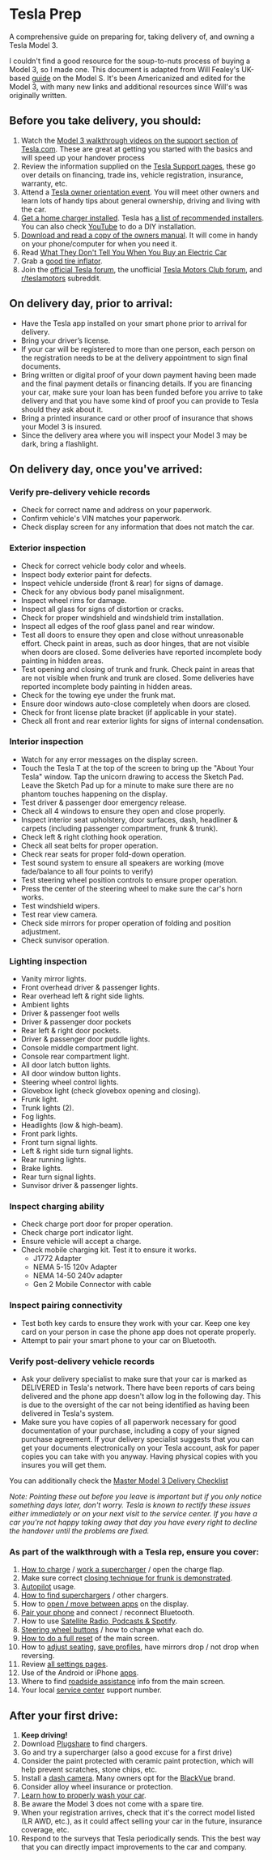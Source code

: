# Tesla Prep

A comprehensive guide on preparing for, taking delivery of, and owning a Tesla Model 3.

I couldn't find a good resource for the soup-to-nuts process of buying a Model 3, so I made one. This document is adapted from Will Fealey's UK-based [guide](https://fealey.co.uk/tesla/things-to-check-when-you-pick-up-your-tesla/577) on the Model S. It's been Americanized and edited for the Model 3, with many new links and additional resources since Will's was originally written.

## Before you take delivery, you should:
1.  Watch the [Model 3 walkthrough videos on the support section of Tesla.com](https://www.tesla.com/support/model-3-videos). These are great at getting you started with the basics and will speed up your handover process
2.  Review the information supplied on the [Tesla Support pages](https://www.tesla.com/support?redirect=no), these go over details on financing, trade ins, vehicle registration, insurance, warranty, etc.
3.  Attend a [Tesla owner orientation event](https://www.tesla.com/events). You will meet other owners and learn lots of handy tips about general ownership, driving and living with the car.
4.  [Get a home charger installed](https://www.tesla.com/support/home-charging-installation). Tesla has [a list of recommended installers](https://www.tesla.com/support/find-an-installer). You can also check [YouTube](https://www.youtube.com/watch?v=UMKiwyWikNs) to do a DIY installation.
5.  [Download and read a copy of the owners manual](https://www.tesla.com/content/dam/tesla/Ownership/Own/Model%203%20Owners%20Manual.pdf). It will come in handy on your phone/computer for when you need it.
6.  Read [What They Don't Tell You When You Buy an Electric Car](http://10ways.com/save/travel/car/what-they-dont-tell-you-when-you-buy-an-electric-car/9792)
7.  Grab a [good tire inflator](https://www.amazon.com/dp/B01N224N1U?tag=thewire06-20&linkCode=xm2&ascsubtag=AgEAAAAAAAAAAR8J).
8.  Join the [official Tesla forum](https://forums.tesla.com/), the unofficial [Tesla Motors Club forum](https://teslamotorsclub.com/), and [r/teslamotors](http://reddit.com/r/teslamotors) subreddit.

## On delivery day, prior to arrival:
* Have the Tesla app installed on your smart phone prior to arrival for delivery.
* Bring your driver’s license.
* If your car will be registered to more than one person, each person on the registration needs to be at the delivery appointment to sign final documents.
* Bring written or digital proof of your down payment having been made and the final payment details or financing details.  If you are financing your car, make sure your loan has been funded before you arrive to take delivery and that you have some kind of proof you can provide to Tesla should they ask about it.
* Bring a printed insurance card or other proof of insurance that shows your Model 3 is insured.
* Since the delivery area where you will inspect your Model 3 may be dark, bring a flashlight.

## On delivery day, once you've arrived:
### Verify pre-delivery vehicle records
* Check for correct name and address on your paperwork.
* Confirm vehicle's VIN matches your paperwork.
* Check display screen for any information that does not match the car.

### Exterior inspection
* Check for correct vehicle body color and wheels.
* Inspect body exterior paint for defects.
* Inspect vehicle underside (front & rear) for signs of damage.
* Check for any obvious body panel misalignment.
* Inspect wheel rims for damage.
* Inspect all glass for signs of distortion or cracks.
* Check for proper windshield and windshield trim installation.
* Inspect all edges of the roof glass panel and rear window.
* Test all doors to ensure they open and close without unreasonable effort. Check paint in areas, such as door hinges, that are not visible when doors are closed.  Some deliveries have reported incomplete body painting in hidden areas.
* Test opening and closing of trunk and frunk. Check paint in areas that are not visible when frunk and trunk are closed.  Some deliveries have reported incomplete body painting in hidden areas.
* Check for the towing eye under the frunk mat.
* Ensure door windows auto-close completely when doors are closed.
* Check for front license plate bracket (if applicable in your state).
* Check all front and rear exterior lights for signs of internal condensation.

### Interior inspection
* Watch for any error messages on the display screen.
* Touch the Tesla T at the top of the screen to bring up the "About Your Tesla" window. Tap the unicorn drawing to access the Sketch Pad. Leave the Sketch Pad up for a minute to make sure there are no phantom touches happening on the display.
* Test driver & passenger door emergency release.
* Check all 4 windows to ensure they open and close properly.
* Inspect interior seat upholstery, door surfaces, dash, headliner & carpets (including passenger compartment, frunk & trunk).
* Check left & right clothing hook operation.
* Check all seat belts for proper operation.
* Check rear seats for proper fold-down operation.
* Test sound system to ensure all speakers are working (move fade/balance to all four points to verify)
* Test steering wheel position controls to ensure proper operation.
* Press the center of the steering wheel to make sure the car's horn works.
* Test windshield wipers.
* Test rear view camera.
* Check side mirrors for proper operation of folding and position adjustment.
* Check sunvisor operation.

### Lighting inspection
* Vanity mirror lights.
* Front overhead driver & passenger lights.
* Rear overhead left & right side lights.
* Ambient lights
* Driver & passenger foot wells
* Driver & passenger door pockets
* Rear left & right door pockets.
* Driver & passenger door puddle lights.
* Console middle compartment light.
* Console rear compartment light.
* All door latch button lights.
* All door window button lights.
* Steering wheel control lights.
* Glovebox light (check glovebox opening and closing).
* Frunk light.
* Trunk lights (2).
* Fog lights.
* Headlights (low & high-beam).
* Front park lights.
* Front turn signal lights.
* Left & right side turn signal lights.
* Rear running lights.
* Brake lights.
* Rear turn signal lights.
* Sunvisor driver & passenger lights.

### Inspect charging ability
* Check charge port door for proper operation.
* Check charge port indicator light.
* Ensure vehicle will accept a charge.
* Check mobile charging kit. Test it to ensure it works.
	* J1772 Adapter
	* NEMA 5-15 120v Adapter
	* NEMA 14-50 240v adapter
	* Gen 2 Mobile Connector with cable

### Inspect pairing connectivity
* Test both key cards to ensure they work with your car. Keep one key card on your person in case the phone app does not operate properly.
* Attempt to pair your smart phone to your car on Bluetooth.

### Verify post-delivery vehicle records
* Ask your delivery specialist to make sure that your car is marked as DELIVERED in Tesla's network. There have been reports of cars being delivered and the phone app doesn't allow log in the following day. This is due to the oversight of the car not being identified as having been delivered in Tesla's system.
* Make sure you have copies of all paperwork necessary for good documentation of your purchase, including a copy of your signed purchase agreement.  If your delivery specialist suggests that you can get your documents electronically on your Tesla account, ask for paper copies you can take with you anyway. Having physical copies with you insures you will get them.

You can additionally check the [Master Model 3 Delivery Checklist](https://docs.google.com/document/d/1gw13-SKi_XQkooBmWKUunrtL6GO-g8PKSJAl1eLPsJU/edit)

*Note: Pointing these out before you leave is important but if you only notice something days later, don't worry. Tesla is known to rectify these issues either immediately or on your next visit to the service center. If you have a car you're not happy taking away that day you have every right to decline the handover until the problems are fixed.*

### As part of the walkthrough with a Tesla rep, ensure you cover:
1.  [How to charge](https://www.youtube.com/watch?v=5bDGjIxmyNo) / [work a supercharger](https://www.youtube.com/watch?v=srLjNqo7r20) / open the charge flap.
2.  Make sure correct [closing technique for frunk is demonstrated](https://www.youtube.com/watch?v=SY8qpdawx5U).
3.  [Autopilot](https://www.youtube.com/watch?v=4CLjUHTatYk) usage.
4.  [How to find superchargers](http://plugshare.com/) / other chargers.
5.  How to [open / move between apps](https://www.youtube.com/watch?v=BgNNPdj7zp8) on the display.
6.  [Pair your phone](https://www.youtube.com/watch?v=oJT0Du4BseM) and connect / reconnect Bluetooth.
7.  How to use [Satellite Radio, Podcasts & Spotify](https://www.youtube.com/watch?v=SKP2dGqvc6g).
8.  [Steering wheel buttons](https://www.youtube.com/watch?v=U1rHLE1l60A) / how to change what each do.
9.  [How to do a full reset](https://www.youtube.com/watch?v=0eLJYgcJN6I) of the main screen.
10. How to [adjust seating](https://www.youtube.com/watch?v=jgq9zBjpekE), [save profiles](https://www.youtube.com/watch?v=hprbqJwMqWM), have mirrors drop / not drop when reversing.
11. Review [all settings pages](https://www.youtube.com/watch?v=BgNNPdj7zp8).
12. Use of the Android or iPhone [apps](https://www.youtube.com/watch?v=AMD1TA-MdZY).
13. Where to find [roadside assistance](https://www.tesla.com/support/customer-support-roadside-assistance) info from the main screen.
14. Your local [service center](https://www.tesla.com/findus/list/services/United%20States) support number.

## After your first drive:
1.  **Keep driving!**
2.  Download [Plugshare](http://plugshare.com/) to find chargers.
3.  Go and try a supercharger (also a good excuse for a first drive)
4.  Consider the paint protected with ceramic paint protection, which will help prevent scratches, stone chips, etc.
5.  Install a [dash camera](https://teslatap.com/articles/ultimate-tesla-dashcam-guide/). Many owners opt for the [BlackVue](https://www.blackvue.com/) brand.
6.  Consider alloy wheel insurance or protection.
7.  [Learn how to properly wash your car](https://www.youtube.com/watch?v=uWmtLSQYbys).
8.  Be aware the Model 3 does not come with a spare tire.
9. When your registration arrives, check that it's the correct model listed (LR AWD, etc.), as it could affect selling your car in the future, insurance coverage, etc.
10. Respond to the surveys that Tesla periodically sends. This the best way that you can directly impact improvements to the car and company.
